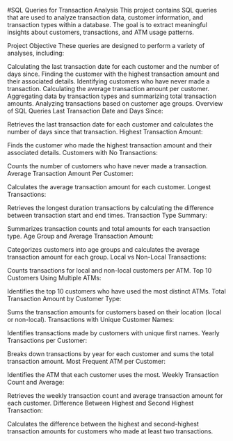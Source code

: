 #SQL Queries for Transaction Analysis
This project contains SQL queries that are used to analyze transaction data, customer information, and transaction types within a database. The goal is to extract meaningful insights about customers, transactions, and ATM usage patterns.

Project Objective
These queries are designed to perform a variety of analyses, including:

Calculating the last transaction date for each customer and the number of days since.
Finding the customer with the highest transaction amount and their associated details.
Identifying customers who have never made a transaction.
Calculating the average transaction amount per customer.
Aggregating data by transaction types and summarizing total transaction amounts.
Analyzing transactions based on customer age groups.
Overview of SQL Queries
Last Transaction Date and Days Since:

Retrieves the last transaction date for each customer and calculates the number of days since that transaction.
Highest Transaction Amount:

Finds the customer who made the highest transaction amount and their associated details.
Customers with No Transactions:

Counts the number of customers who have never made a transaction.
Average Transaction Amount Per Customer:

Calculates the average transaction amount for each customer.
Longest Transactions:

Retrieves the longest duration transactions by calculating the difference between transaction start and end times.
Transaction Type Summary:

Summarizes transaction counts and total amounts for each transaction type.
Age Group and Average Transaction Amount:

Categorizes customers into age groups and calculates the average transaction amount for each group.
Local vs Non-Local Transactions:

Counts transactions for local and non-local customers per ATM.
Top 10 Customers Using Multiple ATMs:

Identifies the top 10 customers who have used the most distinct ATMs.
Total Transaction Amount by Customer Type:

Sums the transaction amounts for customers based on their location (local or non-local).
Transactions with Unique Customer Names:

Identifies transactions made by customers with unique first names.
Yearly Transactions per Customer:

Breaks down transactions by year for each customer and sums the total transaction amount.
Most Frequent ATM per Customer:

Identifies the ATM that each customer uses the most.
Weekly Transaction Count and Average:

Retrieves the weekly transaction count and average transaction amount for each customer.
Difference Between Highest and Second Highest Transaction:

Calculates the difference between the highest and second-highest transaction amounts for customers who made at least two transactions.
